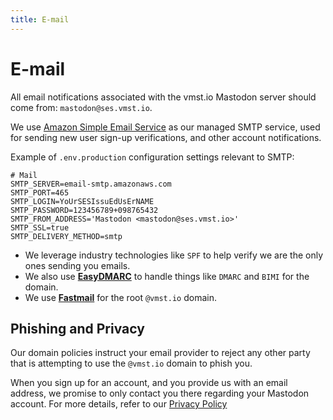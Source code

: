 ```yaml
---
title: E-mail
---
```


# E-mail

All email notifications associated with the vmst.io Mastodon server should come from: `mastodon@ses.vmst.io`.

We use [Amazon Simple Email Service](https://aws.amazon.com/ses/) as our managed SMTP service, used for sending new user sign-up verifications, and other account notifications.

Example of `.env.production` configuration settings relevant to SMTP:

```text
# Mail
SMTP_SERVER=email-smtp.amazonaws.com
SMTP_PORT=465
SMTP_LOGIN=YoUrSESIssuEdUsErNAME
SMTP_PASSWORD=123456789+098765432
SMTP_FROM_ADDRESS='Mastodon <mastodon@ses.vmst.io>'
SMTP_SSL=true
SMTP_DELIVERY_METHOD=smtp
```

* We leverage industry technologies like `SPF` to help verify we are the only ones sending you emails.
* We also use **[EasyDMARC](https://easydmarc.com)** to handle things like `DMARC` and `BIMI` for the domain.
* We use **[Fastmail](https://fastmail.com)** for the root `@vmst.io` domain.

## Phishing and Privacy

Our domain policies instruct your email provider to reject any other party that is attempting to use the `@vmst.io` domain to phish you.

When you sign up for an account, and you provide us with an email address, we promise to only contact you there regarding your Mastodon account.
For more details, refer to our [Privacy Policy](https://vmst.io/privacy-policy)
